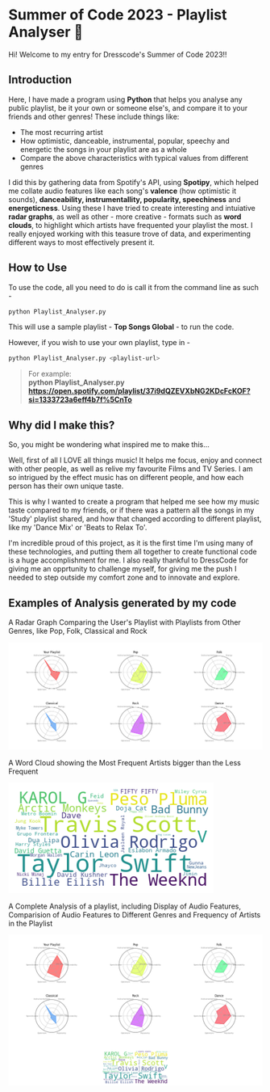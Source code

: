 # Summer of Code 2023 - Playlist Analyser 🎼

Hi! Welcome to my entry for Dresscode's Summer of Code 2023!! 

## Introduction 

Here, I have made a program using **Python** that helps you analyse any public playlist, be it your own or someone else's, and compare it to your friends and other genres! These include things like:

- The most recurring artist
- How optimistic, danceable, instrumental, popular, speechy and energetic the songs in your playlist are as a whole
- Compare the above characteristics with typical values from different genres

I did this by gathering data from Spotify's API, using **Spotipy**, which helped me collate audio features like each song's **valence** (how optimistic it sounds), **danceability, instrumentallity, popularity, speechiness** and **energeticness**. Using these I have tried to create interesting and intuiative **radar graphs**, as well as other - more creative - formats such as **word clouds**, to highlight which artists have frequented your playlist the most. I really enjoyed working with this teasure trove of data, and experimenting different ways to most effectively present it. 

## How to Use

To use the code, all you need to do is call it from the command line as such -

```bash
python Playlist_Analyser.py
```
This will use a sample playlist - **Top Songs Global** - to run the code.

However, if you wish to use your own playlist, type in - 

```bash
python Playlist_Analyser.py <playlist-url>
```
> For example:  
**python Playlist_Analyser.py https://open.spotify.com/playlist/37i9dQZEVXbNG2KDcFcKOF?si=1333723a6eff4b7f%5CnTo**

## Why did I make this?

So, you might be wondering what inspired me to make this...

Well, first of all I LOVE all things music! It helps me focus, enjoy and connect with other people, as well as relive my favourite Films and TV Series. I am so intrigued by the effect music has on different people, and how each person has their own unique taste.

This is why I wanted to create a program that helped me see how my music taste compared to my friends, or if there was a pattern all the songs in my 'Study' playlist shared, and how that changed according to different playlist, like my 'Dance Mix' or 'Beats to Relax To'. 

I'm incredible proud of this project, as it is the first time I'm using many of these technologies, and putting them all together to create functional code is a huge accomplishment for me. I also really thankful to DressCode for giving me an opprtunity to challenge myself, for giving me the push I needed to step outside my comfort zone and to innovate and explore.

## Examples of Analysis generated by my code
 A Radar Graph Comparing the User's Playlist with Playlists from Other Genres, like Pop, Folk, Classical and Rock

 ![A Radar Graph Comparing the User's Playlist with Playlists from Other Genres, like Pop, Folk, Classical and Rock](playlist_radargraph.png)

 A Word Cloud showing the Most Frequent Artists bigger than the Less Frequent

![A Word Cloud highlightng the most frequent Artists](playlist_wordcloud.png)

A Complete Analysis of a playlist, including Display of Audio Features, Comparision of Audio Features to Different Genres and Frequency of Artists in the Playlist 

![A Complete Analysis of a playlist, including Display of Audio Features, Comparision of Audio Features to Different Genres and Frequency of Artists in the Playlist ](playlist_graph_1.png)
